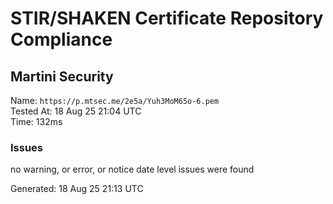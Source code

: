 # STIR/SHAKEN Certificate Repository Compliance

## Martini Security

Name: `https://p.mtsec.me/2e5a/Yuh3MoM65o-6.pem`\
Tested At: 18 Aug 25 21:04 UTC\
Time: 132ms

### Issues

no warning, or error, or notice date level issues were found

Generated: 18 Aug 25 21:13 UTC